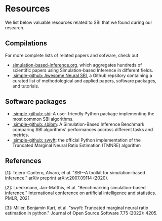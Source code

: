# Resources

We list below valuable resources related to SBI that we found during our research.

## Compilations

For more complete lists of related papers and sofware, check out

- [simulation-based-inference.org](https://simulation-based-inference.org/), which aggregates hundreds of scientific papers using Simulation-based Inference in different fields.
- [:simple-github: Awesome Neural SBI](https://github.com/smsharma/awesome-neural-sbi), a Github repsitory containing a curated list of methodological and applied papers, software packages, and tutorials.

## Software packages

- [:simple-github: sbi](https://github.com/sbi-dev/sbi): A user-friendly Python package implementing the most common SBI algorithms.
- [:simple-github: sbibm](https://github.com/sbi-benchmark/sbibm): A Simulation-Based Inference Benchmark comparing SBI algorithms' performances accross different tasks and metrics.
- [:simple-github: swyft](https://github.com/undark-lab/swyft): the official Python implementation of the Truncated Marginal Neural Ratio Estimation (TMNRE) algorithm

## References

[1]: Tejero-Cantero, Alvaro, et al. "SBI--A toolkit for simulation-based inference." arXiv preprint arXiv:2007.09114 (2020).

[2]: Lueckmann, Jan-Matthis, et al. "Benchmarking simulation-based inference." International conference on artificial intelligence and statistics. PMLR, 2021.

[3]: Miller, Benjamin Kurt, et al. "swyft: Truncated marginal neural ratio estimation in python." Journal of Open Source Software 7.75 (2022): 4205.

